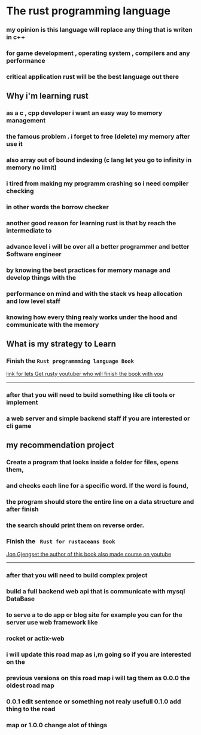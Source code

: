 # The rust programming language 
### my opinion is this language will replace any thing that is writen in c++
### for game development , operating system , compilers  and any performance 
### critical application rust will be the best language out there 

## Why i'm learning rust 
### as a c , cpp developer i want an easy way to memory management 
### the famous problem . i forget to free (delete) my memory after use it
### also array out of bound indexing  (c lang let you go to infinity in memory no limit)
### i tired from making my programm crashing so i need compiler checking
### in other words the borrow checker 

### another good reason for learning rust is that by reach the intermediate to 
### advance level i will be over all a better programmer and better Software engineer
### by knowing the best practices for memory manage and develop things with the 
### performance on mind and with the stack vs heap allocation and low level staff 
### knowing how every thing realy works under the hood and communicate with the memory


## What is my strategy to Learn 

### Finish the `Rust programmming language Book`
[link for lets Get rusty youtuber who will finish the book with you](https://www.youtube.com/watch?v=OX9HJsJUDxA&list=PLai5B987bZ9CoVR-QEIN9foz4QCJ0H2Y8)

<hr/>

### after that you will need to build something like cli tools or implement 
### a web server and simple backend staff if you are interested or cli game 

## my recommendation project
### Create a program that looks inside a folder for files, opens them, 
### and checks each line for a specific word. If the word is found, 
### the program should store the entire line on a data structure and after finish
### the search should print them on reverse order.


### Finish the ` Rust for rustaceans Book`
[Jon Gjengset the author of this book also made course on youtube ](https://youtu.be/rAl-9HwD858?list=PLqbS7AVVErFiWDOAVrPt7aYmnuuOLYvOa)

<hr/>

### after that you will need to build complex project 
### build a full backend web api that is communicate with mysql DataBase 
### to serve a to do app or blog site for example you can for the server use web framework like
### rocket or actix-web 



### i will update this road map as i,m going so if you are interested on the 
### previous versions on this road map i will tag them as 0.0.0 the oldest road map
### 0.0.1 edit sentence or something not realy usefull 0.1.0 add thing to the road 
### map or 1.0.0 change alot of things 




